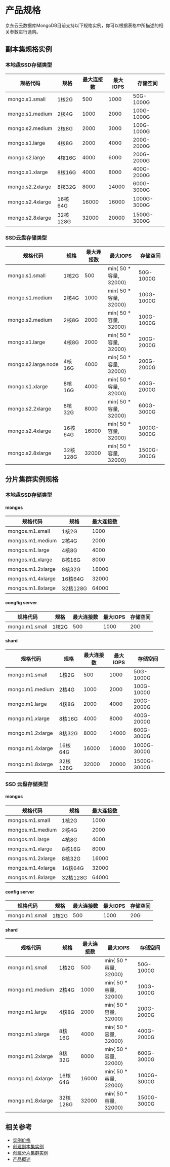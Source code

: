 # 产品规格

京东云云数据库MongoDB目前支持以下规格实例，你可以根据表格中所描述的相关参数进行选购。



## 副本集规格实例

### 本地盘SSD存储类型

| 规格代码         | 规格     | 最大连接数 | 最大IOPS | 存储空间    |
| ---------------- | -------- | ---------- | -------- | ----------- |
| mongo.s1.small   | 1核2G    | 500        | 1000     | 50G-1000G   |
| mongo.s1.medium  | 2核4G    | 1000       | 2000     | 100G-1000G  |
| mongo.s2.medium  | 2核8G    | 2000       | 3000     | 100G-1000G  |
| mongo.s1.large   | 4核8G    | 2000       | 4000     | 200G-2000G  |
| mongo.s2.large   | 4核16G   | 4000       | 6000     | 200G-2000G  |
| mongo.s1.xlarge  | 8核16G   | 4000       | 8000     | 400G-2000G  |
| mongo.s2.2xlarge | 8核32G   | 8000       | 14000    | 600G-3000G  |
| mongo.s2.4xlarge | 16核64G  | 16000      | 16000    | 1000G-3000G |
| mongo.s2.8xlarge | 32核128G | 32000      | 20000    | 1500G-3000G |

### SSD云盘存储类型

| 规格代码            | 规格     | 最大连接数 | 最大IOPS               | 存储空间    |
| ------------------- | -------- | ---------- | ---------------------- | ----------- |
| mongo.s1.small      | 1核2G    | 500        | min{ 50 * 容量, 32000} | 50G-1000G   |
| mongo.s1.medium     | 2核4G    | 1000       | min{ 50 * 容量, 32000} | 100G-1000G  |
| mongo.s2.medium     | 2核8G    | 2000       | min{ 50 * 容量, 32000} | 100G-1000G  |
| mongo.s1.large      | 4核8G    | 2000       | min{ 50 * 容量, 32000} | 200G-2000G  |
| mongo.s2.large.node | 4核16G   | 4000       | min{ 50 * 容量, 32000} | 200G-2000G  |
| mongo.s1.xlarge     | 8核16G   | 4000       | min{ 50 * 容量, 32000} | 400G-2000G  |
| mongo.s2.2xlarge    | 8核32G   | 8000       | min{ 50 * 容量, 32000} | 600G-3000G  |
| mongo.s2.4xlarge    | 16核64G  | 16000      | min{ 50 * 容量, 32000} | 1000G-3000G |
| mongo.s2.8xlarge    | 32核128G | 32000      | min{ 50 * 容量, 32000} | 1500G-3000G |

## 分片集群实例规格

### 本地盘SSD存储类型

#### mongos

| 规格代码          | 规格     | 最大连接数 |
| ----------------- | -------- | ---------- |
| mongos.m1.small   | 1核2G    | 1000       |
| mongos.m1.medium  | 2核4G    | 2000       |
| mongos.m1.large   | 4核8G    | 4000       |
| mongos.m1.xlarge  | 8核16G   | 8000       |
| mongos.m1.2xlarge | 8核32G   | 16000      |
| mongos.m1.4xlarge | 16核64G  | 32000      |
| mongos.m1.8xlarge | 32核128G | 64000      |

#### congfig server

| 规格代码       | 规格  | 最大连接数 | 最大IOPS | 存储空间 |
| -------------- | ----- | ---------- | -------- | -------- |
| mongo.m1.small | 1核2G | 500        | 1000     | 20G      |

#### shard

| 规格代码         | 规格     | 最大连接数 | 最大IOPS | 存储空间    |
| ---------------- | -------- | ---------- | -------- | ----------- |
| mongo.m1.small   | 1核2G    | 500        | 1000     | 50G-1000G   |
| mongo.m1.medium  | 2核4G    | 1000       | 2000     | 100G-1000G  |
| mongo.m1.large   | 4核8G    | 2000       | 4000     | 200G-2000G  |
| mongo.m1.xlarge  | 8核16G   | 4000       | 8000     | 400G-2000G  |
| mongo.m1.2xlarge | 8核32G   | 8000       | 14000    | 600G-3000G  |
| mongo.m1.4xlarge | 16核64G  | 16000      | 16000    | 1000G-3000G |
| mongo.m1.8xlarge | 32核128G | 32000      | 20000    | 1500G-3000G |



### SSD 云盘存储类型

#### mongos

| 规格代码          | 规格     | 最大连接数 |
| ----------------- | -------- | ---------- |
| mongos.m1.small   | 1核2G    | 1000       |
| mongos.m1.medium  | 2核4G    | 2000       |
| mongos.m1.large   | 4核8G    | 4000       |
| mongos.m1.xlarge  | 8核16G   | 8000       |
| mongos.m1.2xlarge | 8核32G   | 16000      |
| mongos.m1.4xlarge | 16核64G  | 32000      |
| mongos.m1.8xlarge | 32核128G | 64000      |

#### config server

| 规格代码       | 规格  | 最大连接数 | 最大IOPS | 存储空间 |
| -------------- | ----- | ---------- | -------- | -------- |
| mongo.m1.small | 1核2G | 500        | 1000     | 20G      |

#### shard

| 规格代码         | 规格     | 最大连接数 | 最大IOPS               | 存储空间    |
| ---------------- | -------- | ---------- | ---------------------- | ----------- |
| mongo.m1.small   | 1核2G    | 500        | min{ 50 * 容量, 32000} | 50G-1000G   |
| mongo.m1.medium  | 2核4G    | 1000       | min{ 50 * 容量, 32000} | 100G-1000G  |
| mongo.m1.large   | 4核8G    | 2000       | min{ 50 * 容量, 32000} | 200G-2000G  |
| mongo.m1.xlarge  | 8核16G   | 4000       | min{ 50 * 容量, 32000} | 400G-2000G  |
| mongo.m1.2xlarge | 8核32G   | 8000       | min{ 50 * 容量, 32000} | 600G-3000G  |
| mongo.m1.4xlarge | 16核64G  | 16000      | min{ 50 * 容量, 32000} | 1000G-3000G |
| mongo.m1.8xlarge | 32核128G | 32000      | min{ 50 * 容量, 32000} | 1500G-3000G |

## 相关参考

- [实例价格](../Pricing/Price-Of-Instance.md)
- [创建副本集实例](../Getting-Started/Getting-Started-Replica/Create-ReplicaSet-Instance.md)
- [创建分片集群实例](../Getting-Started/Get-Started-Shard/Create-Sharding-Instance.md)
- [产品概述](./Product-Overview.md)